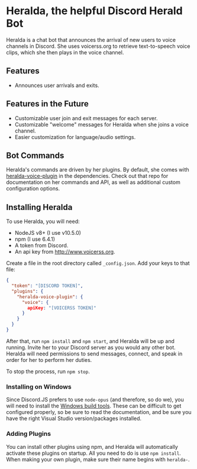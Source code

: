 # Heralda, the helpful Discord Herald Bot

Heralda is a chat bot that announces the arrival of new users to voice channels in Discord. She uses voicerss.org to retrieve text-to-speech voice clips, which she then plays in the voice channel.

## Features

* Announces user arrivals and exits.

## Features in the Future

* Customizable user join and exit messages for each server.
* Customizable "welcome" messages for Heralda when she joins a voice channel.
* Easier customization for language/audio settings.

## Bot Commands

Heralda's commands are driven by her plugins. By default, she comes with [heralda-voice-plugin](https://github.com/EbekFrostblade/Heralda-voice-plugin) in the dependencies. Check out that repo for documentation on her commands and API, as well as additional custom configuration options.

## Installing Heralda

To use Heralda, you will need:

* NodeJS v8+ (I use v10.5.0)
* npm (I use 6.4.1)
* A token from Discord.
* An api key from http://www.voicerss.org.

Create a file in the root directory called `_config.json`. Add your keys to that file:

```json
{
  "token": "[DISCORD TOKEN]",
  "plugins": {
    "heralda-voice-plugin": {
      "voice": {
        apiKey: "[VOICERSS TOKEN]"
      }
    }
  }
}

```

After that, run `npm install` and `npm start`, and Heralda will be up and running. Invite her to your Discord server as you would any other bot. Heralda will need permissions to send messages, connect, and speak in order for her to perform her duties.

To stop the process, run `npm stop`.

### Installing on Windows

Since Discord.JS prefers to use `node-opus` (and therefore, so do we), you will need to install the [Windows build tools](https://github.com/felixrieseberg/windows-build-tools). These can be difficult to get configured properly, so be sure to read the documentation, and be sure you have the right Visual Studio version/packages installed.

### Adding Plugins

You can install other plugins using npm, and Heralda will automatically activate these plugins on startup. All you need to do is use `npm install`. When making your own plugin, make sure their name begins with `heralda-`.
